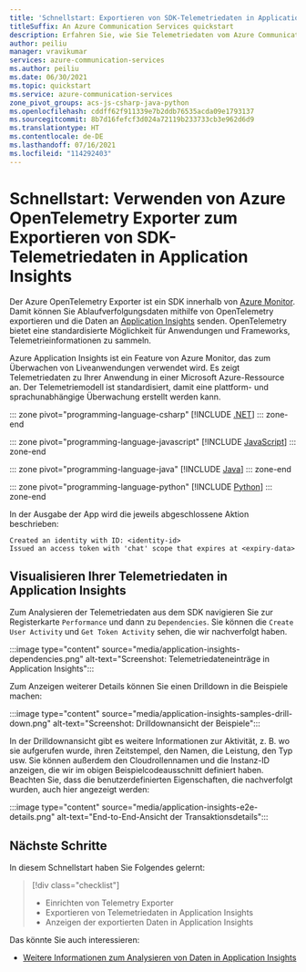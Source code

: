```yaml
---
title: 'Schnellstart: Exportieren von SDK-Telemetriedaten in Application Insights'
titleSuffix: An Azure Communication Services quickstart
description: Erfahren Sie, wie Sie Telemetriedaten vom Azure Communication Services SDK in Application Insights exportieren.
author: peiliu
manager: vravikumar
services: azure-communication-services
ms.author: peiliu
ms.date: 06/30/2021
ms.topic: quickstart
ms.service: azure-communication-services
zone_pivot_groups: acs-js-csharp-java-python
ms.openlocfilehash: cddff62f911339e7b2ddb76535acda09e1793137
ms.sourcegitcommit: 8b7d16fefcf3d024a72119b233733cb3e962d6d9
ms.translationtype: HT
ms.contentlocale: de-DE
ms.lasthandoff: 07/16/2021
ms.locfileid: "114292403"
---
```

# <a name="quickstart-using-azure-opentelemetry-exporter-to-export-sdk-telemetry-data-to-application-insights"></a>Schnellstart: Verwenden von Azure OpenTelemetry Exporter zum Exportieren von SDK-Telemetriedaten in Application Insights

Der Azure OpenTelemetry Exporter ist ein SDK innerhalb von [Azure Monitor](../../azure-monitor/index.yml). Damit können Sie Ablaufverfolgungsdaten mithilfe von OpenTelemetry exportieren und die Daten an [Application Insights](../../azure-monitor/app/app-insights-overview.md) senden. OpenTelemetry bietet eine standardisierte Möglichkeit für Anwendungen und Frameworks, Telemetrieinformationen zu sammeln.

Azure Application Insights ist ein Feature von Azure Monitor, das zum Überwachen von Liveanwendungen verwendet wird. Es zeigt Telemetriedaten zu Ihrer Anwendung in einer Microsoft Azure-Ressource an. Der Telemetriemodell ist standardisiert, damit eine plattform- und sprachunabhängige Überwachung erstellt werden kann.

::: zone pivot="programming-language-csharp"
[!INCLUDE [.NET](./includes/telemetry-app-insights-net.md)]
::: zone-end

::: zone pivot="programming-language-javascript"
[!INCLUDE [JavaScript](./includes/telemetry-app-insights-js.md)]
::: zone-end

::: zone pivot="programming-language-java"
[!INCLUDE [Java](./includes/telemetry-app-insights-java.md)]
::: zone-end

::: zone pivot="programming-language-python"
[!INCLUDE [Python](./includes/telemetry-app-insights-python.md)]
::: zone-end

In der Ausgabe der App wird die jeweils abgeschlossene Aktion beschrieben:
<!---cSpell:disable --->
```console
Created an identity with ID: <identity-id>
Issued an access token with 'chat' scope that expires at <expiry-data>
```
<!---cSpell:enable --->

## <a name="view-the-telemetry-data-in-application-insights"></a>Visualisieren Ihrer Telemetriedaten in Application Insights
Zum Analysieren der Telemetriedaten aus dem SDK navigieren Sie zur Registerkarte `Performance` und dann zu `Dependencies`. Sie können die `Create User Activity` und `Get Token Activity` sehen, die wir nachverfolgt haben.

:::image type="content" source="media/application-insights-dependencies.png" alt-text="Screenshot: Telemetriedateneinträge in Application Insights":::

Zum Anzeigen weiterer Details können Sie einen Drilldown in die Beispiele machen:

:::image type="content" source="media/application-insights-samples-drill-down.png" alt-text="Screenshot: Drilldownansicht der Beispiele":::

In der Drilldownansicht gibt es weitere Informationen zur Aktivität, z. B. wo sie aufgerufen wurde, ihren Zeitstempel, den Namen, die Leistung, den Typ usw. Sie können außerdem den Cloudrollennamen und die Instanz-ID anzeigen, die wir im obigen Beispielcodeausschnitt definiert haben. Beachten Sie, dass die benutzerdefinierten Eigenschaften, die nachverfolgt wurden, auch hier angezeigt werden:

:::image type="content" source="media/application-insights-e2e-details.png" alt-text="End-to-End-Ansicht der Transaktionsdetails":::

## <a name="next-steps"></a>Nächste Schritte

In diesem Schnellstart haben Sie Folgendes gelernt:

> [!div class="checklist"]
> * Einrichten von Telemetry Exporter
> * Exportieren von Telemetriedaten in Application Insights
> * Anzeigen der exportierten Daten in Application Insights

Das könnte Sie auch interessieren:

- [Weitere Informationen zum Analysieren von Daten in Application Insights](/powerapps/maker/canvas-apps/application-insights)